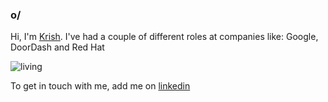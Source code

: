 <!--
**krishchow/krishchow** is a ✨ _special_ ✨ repository because its `README.md` (this file) appears on your GitHub profile.

Here are some ideas to get you started:

- 🔭 I’m currently working on ...
- 🌱 I’m currently learning ...
- 👯 I’m looking to collaborate on ...
- 🤔 I’m looking for help with ...
- 💬 Ask me about ...
- 📫 How to reach me: ...
- 😄 Pronouns: ...
- ⚡ Fun fact: ...
-->

### o/
Hi, I'm [Krish](https://krishchow.com). I've had a couple of different roles at companies like: Google, DoorDash and Red Hat

![living](https://img.shields.io/badge/living-sf-3c9)

To get in touch with me, add me on [linkedin](https://www.linkedin.com/in/krishchow/)
